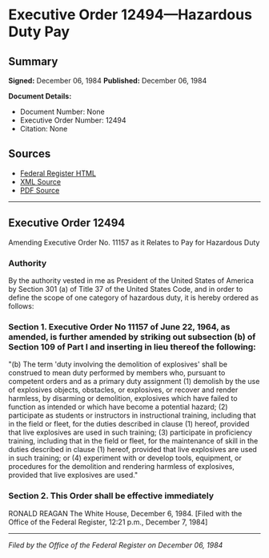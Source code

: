 # Executive Order 12494—Hazardous Duty Pay

## Summary

**Signed:** December 06, 1984
**Published:** December 06, 1984

**Document Details:**
- Document Number: None
- Executive Order Number: 12494
- Citation: None

## Sources
- [Federal Register HTML](https://www.presidency.ucsb.edu/documents/executive-order-12494-hazardous-duty-pay)
- [XML Source](None)
- [PDF Source](None)

---

## Executive Order 12494

Amending Executive Order No. 11157 as it Relates to Pay for Hazardous Duty
### Authority

By the authority vested in me as President of the United States of America by Section 301 (a) of Title 37 of the United States Code, and in order to define the scope of one category of hazardous duty, it is hereby ordered as follows:
### Section 1. Executive Order No 11157 of June 22, 1964, as amended, is further amended by striking out subsection (b) of Section 109 of Part I and inserting in lieu thereof the following:

"(b) The term 'duty involving the demolition of explosives' shall be construed to mean duty performed by members who, pursuant to competent orders and as a primary duty assignment (1) demolish by the use of explosives objects, obstacles, or explosives, or recover and render harmless, by disarming or demolition, explosives which have failed to function as intended or which have become a potential hazard; (2) participate as students or instructors in instructional training, including that in the field or fleet, for the duties described in clause (1) hereof, provided that live explosives are used in such training; (3) participate in proficiency training, including that in the field or fleet, for the maintenance of skill in the duties described in clause (1) hereof, provided that live explosives are used in such training; or (4) experiment with or develop tools, equipment, or procedures for the demolition and rendering harmless of explosives, provided that live explosives are used."
### Section 2. This Order shall be effective immediately

RONALD REAGAN
The White House,
December 6, 1984.
[Filed with the Office of the Federal Register, 12:21 p.m., December 7, 1984]

---

*Filed by the Office of the Federal Register on December 06, 1984*
